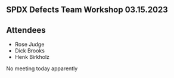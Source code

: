 ## SPDX Defects Team Workshop 03.15.2023

## Attendees
* Rose Judge
* Dick Brooks
* Henk Birkholz

No meeting today apparently
